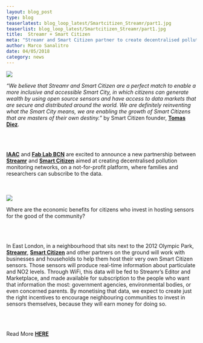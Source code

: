 ```yaml
---
layout: blog_post
type: blog
teaserlatest: blog_loop_latest/Smartcitizen_Streamr/part1.jpg
teaserlist: blog_loop_latest/Smartcitizen_Streamr/part1.jpg
title:  Streamr + Smart Citizen
meta: "Streamr and Smart Citizen partner to create decentralised pollution monitoring networks, on a not-for-profit platform, where families and researchers can subscribe to the data."
author: Marco Sanalitro
date: 04/05/2018 
category: news
---
```


<img src= "http://www.fablabbcn.org/img/blog/blog_loop_latest/Smartcitizen_Streamr/part2.jpg" align="middle"> 
<br>

<p><i>“We believe that Streamr and Smart Citizen are a perfect match to enable a more inclusive and accessible Smart City, in which citizens can generate wealth by using open source sensors and have access to data markets that are secure and distributed around the world. We are definitely reinventing what the Smart City means, we are enabling the growth of Smart Citizens that are masters of their own destiny.”</i> by Smart Citizen founder, <strong><a href="https://fablabbcn.org/about_us.html">Tomas Diez</a></strong>.</p><br><br>

<p><strong><a href="https://iaac.net/">IAAC</a></strong> and <strong><a href="https://fablabbcn.org/index.html">Fab Lab BCN</a></strong> are excited to announce a new partnership between <strong><a href="https://www.streamr.com/">Streamr</a></strong> and <strong><a href="https://smartcitizen.me/">Smart Citizen</a></strong> aimed at creating decentralised pollution monitoring networks, on a not-for-profit platform, where families and researchers can subscribe to the data.</p><br><br>

<img src= "http://www.fablabbcn.org/img/blog/blog_loop_latest/Smartcitizen_Streamr/part3.jpg" align="middle"> 
<br>

<p>Where are the economic benefits for citizens who invest in hosting sensors for the good of the community?</p><br><br>

<p>In East London, in a neighbourhood that sits next to the 2012 Olympic Park, <strong><a href="https://www.streamr.com/">Streamr</a></strong>, <strong><a href="https://smartcitizen.me/">Smart Citizen</a></strong> and other partners on the ground will work with businesses and households to help them host their very own Smart Citizen sensors. Those sensors will produce real-time information about particulate and NO2 levels. Through WiFi, this data will be fed to Streamr’s Editor and Marketplace, and made available for subscription to the people who want that information the most: government agencies, environmental bodies, or even concerned parents. By monetising that data, we expect to create just the right incentives to encourage neighbouring communities to invest in sensors themselves, because they will earn money for doing so.</p><br><br>

<p>Read More <strong><a href="https://medium.com/streamrblog/news-streamr-and-smart-citizen-partner-to-create-decentralised-pollution-monitoring-networks-a4da4bdfa5e4">HERE</a></strong></p><br><br>




